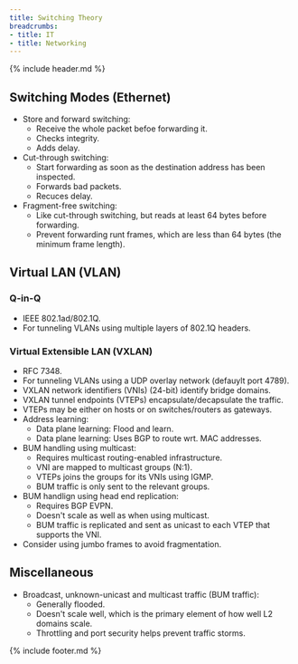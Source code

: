```yaml
---
title: Switching Theory
breadcrumbs:
- title: IT
- title: Networking
---
```

{% include header.md %}

## Switching Modes (Ethernet)

- Store and forward switching:
    - Receive the whole packet befoe forwarding it.
    - Checks integrity.
    - Adds delay.
- Cut-through switching:
    - Start forwarding as soon as the destination address has been inspected.
    - Forwards bad packets.
    - Recuces delay.
- Fragment-free switching:
    - Like cut-through switching, but reads at least 64 bytes before forwarding.
    - Prevent forwarding runt frames, which are less than 64 bytes (the minimum frame length).

## Virtual LAN (VLAN)

### Q-in-Q

- IEEE 802.1ad/802.1Q.
- For tunneling VLANs using multiple layers of 802.1Q headers.

### Virtual Extensible LAN (VXLAN)

- RFC 7348.
- For tunneling VLANs using a UDP overlay network (defauylt port 4789).
- VXLAN network identifiers (VNIs) (24-bit) identify bridge domains.
- VXLAN tunnel endpoints (VTEPs) encapsulate/decapsulate the traffic.
- VTEPs may be either on hosts or on switches/routers as gateways.
- Address learning:
    - Data plane learning: Flood and learn.
    - Data plane learning: Uses BGP to route wrt. MAC addresses.
- BUM handling using multicast:
    - Requires multicast routing-enabled infrastructure.
    - VNI are mapped to multicast groups (N:1).
    - VTEPs joins the groups for its VNIs using IGMP.
    - BUM traffic is only sent to the relevant groups.
- BUM handlign using head end replication:
    - Requires BGP EVPN.
    - Doesn't scale as well as when using multicast.
    - BUM traffic is replicated and sent as unicast to each VTEP that supports the VNI.
- Consider using jumbo frames to avoid fragmentation.

## Miscellaneous

- Broadcast, unknown-unicast and multicast traffic (BUM traffic):
    - Generally flooded.
    - Doesn't scale well, which is the primary element of how well L2 domains scale.
    - Throttling and port security helps prevent traffic storms.

{% include footer.md %}
